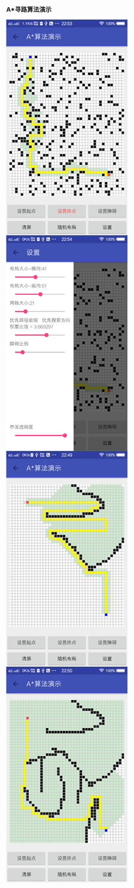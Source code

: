 ﻿### A*寻路算法演示
<img src="https://raw.githubusercontent.com/chenjj2048/AStarPathSearchDemo/master/SnapShot/snapshot%20(1).png" width = "324" alt= "截图1" height = "576" align=center />
<img src="https://raw.githubusercontent.com/chenjj2048/AStarPathSearchDemo/master/SnapShot/snapshot%20(2).png" width = "324" alt= "截图2" height = "576" align=center />
<img src="https://raw.githubusercontent.com/chenjj2048/AStarPathSearchDemo/master/SnapShot/snapshot%20(3).png" width = "324" alt= "截图3" height = "576" align=center />
<img src="https://raw.githubusercontent.com/chenjj2048/AStarPathSearchDemo/master/SnapShot/snapshot%20(4).png" width = "324" alt= "截图4" height = "576" align=center />
